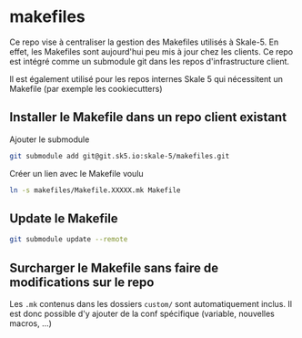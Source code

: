 # makefiles

Ce repo vise à centraliser la gestion des Makefiles utilisés à Skale-5. En effet, les Makefiles sont aujourd'hui peu mis à jour chez les clients.
Ce repo est intégré comme un submodule git dans les repos d'infrastructure client.

Il est également utilisé pour les repos internes Skale 5 qui nécessitent un Makefile (par exemple les cookiecutters)

## Installer le Makefile dans un repo client existant

Ajouter le submodule

```bash
git submodule add git@git.sk5.io:skale-5/makefiles.git
```

Créer un lien avec le Makefile voulu

```bash
ln -s makefiles/Makefile.XXXXX.mk Makefile
```

## Update le Makefile

```bash
git submodule update --remote
```

## Surcharger le Makefile sans faire de modifications sur le repo

Les `.mk` contenus dans les dossiers `custom/` sont automatiquement inclus. Il est donc possible d'y ajouter de la conf spécifique (variable, nouvelles macros, ...)
